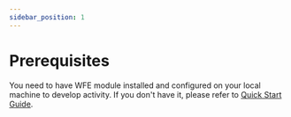 ```yaml
---
sidebar_position: 1
---
```

# Prerequisites

You need to have WFE module installed and configured on your local machine to develop activity. If you don't have it,
please refer to [Quick Start Guide](../quickstart.md).

